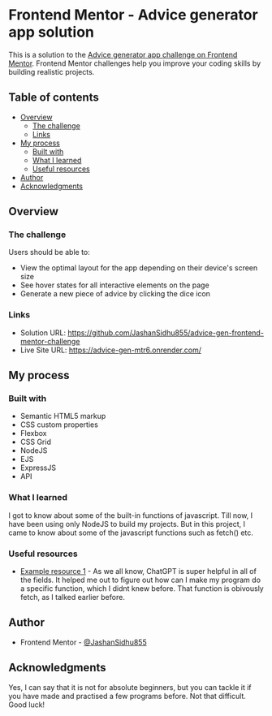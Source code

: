 # Frontend Mentor - Advice generator app solution

This is a solution to the [Advice generator app challenge on Frontend Mentor](https://www.frontendmentor.io/challenges/advice-generator-app-QdUG-13db). Frontend Mentor challenges help you improve your coding skills by building realistic projects.

## Table of contents

- [Overview](#overview)
  - [The challenge](#the-challenge)
  - [Links](#links)
- [My process](#my-process)
  - [Built with](#built-with)
  - [What I learned](#what-i-learned)
  - [Useful resources](#useful-resources)
- [Author](#author)
- [Acknowledgments](#acknowledgments)

## Overview

### The challenge

Users should be able to:

- View the optimal layout for the app depending on their device's screen size
- See hover states for all interactive elements on the page
- Generate a new piece of advice by clicking the dice icon

### Links

- Solution URL: https://github.com/JashanSidhu855/advice-gen-frontend-mentor-challenge
- Live Site URL: https://advice-gen-mtr6.onrender.com/

## My process

### Built with

- Semantic HTML5 markup
- CSS custom properties
- Flexbox
- CSS Grid
- NodeJS
- EJS
- ExpressJS
- API


### What I learned

I got to know about some of the built-in functions of javascript. Till now, I have been using only NodeJS to build my projects. But in this project, I came to know about some of the javascript functions such as fetch() etc.

### Useful resources

- [Example resource 1](https://www.chat.openai.com) - As we all know, ChatGPT is super helpful in all of the fields. It helped me out to figure out how can I make my program do a specific function, which I didnt knew before. That function is obivously fetch, as I talked earlier before.
## Author
- Frontend Mentor - [@JashanSidhu855](https://www.frontendmentor.io/profile/JashanSidhu855)

## Acknowledgments

Yes, I can say that it is not for absolute beginners, but you can tackle it if you have made and practised a few programs before. Not that difficult. Good luck!
